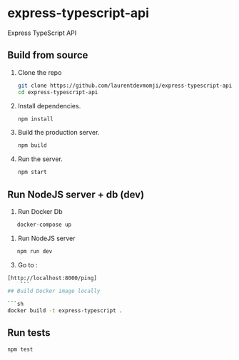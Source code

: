 # express-typescript-api
Express TypeScript API

## Build from source

1. Clone the repo

   ```sh
   git clone https://github.com/laurentdevmomji/express-typescript-api.git
   cd express-typescript-api
   ```

2. Install dependencies.

   ```sh
   npm install
   ```

3. Build the production server.

   ```sh
   npm build
   ```

4. Run the server.
   ```sh
   npm start
   ```

## Run NodeJS server + db (dev)

1. Run Docker Db
```sh
   docker-compose up
   ```

1. Run NodeJS server
```sh
   npm run dev
   ```
3. Go to :
```sh
[http://localhost:8000/ping]
    ```
## Build Docker image locally

```sh
docker build -t express-typescript .
```

## Run tests

```sh
npm test
```